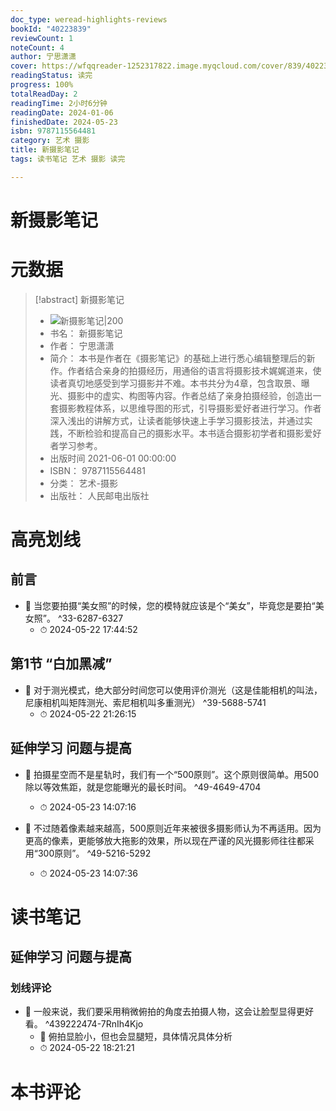 ```yaml
---
doc_type: weread-highlights-reviews
bookId: "40223839"
reviewCount: 1
noteCount: 4
author: 宁思潇潇
cover: https://wfqqreader-1252317822.image.myqcloud.com/cover/839/40223839/t7_40223839.jpg
readingStatus: 读完
progress: 100%
totalReadDay: 2
readingTime: 2小时6分钟
readingDate: 2024-01-06
finishedDate: 2024-05-23
isbn: 9787115564481
category: 艺术 摄影
title: 新摄影笔记
tags: 读书笔记 艺术 摄影 读完

---
```


# 新摄影笔记

# 元数据
> [!abstract] 新摄影笔记
> - ![ 新摄影笔记|200](https://wfqqreader-1252317822.image.myqcloud.com/cover/839/40223839/t7_40223839.jpg)
> - 书名： 新摄影笔记
> - 作者： 宁思潇潇
> - 简介： 本书是作者在《摄影笔记》的基础上进行悉心编辑整理后的新作。作者结合亲身的拍摄经历，用通俗的语言将摄影技术娓娓道来，使读者真切地感受到学习摄影并不难。本书共分为4章，包含取景、曝光、摄影中的虚实、构图等内容。作者总结了亲身拍摄经验，创造出一套摄影教程体系，以思维导图的形式，引导摄影爱好者进行学习。作者深入浅出的讲解方式，让读者能够快速上手学习摄影技法，并通过实践，不断检验和提高自己的摄影水平。本书适合摄影初学者和摄影爱好者学习参考。
> - 出版时间 2021-06-01 00:00:00
> - ISBN： 9787115564481
> - 分类： 艺术-摄影
> - 出版社： 人民邮电出版社

# 高亮划线

## 前言


- 📌 当您要拍摄“美女照”的时候，您的模特就应该是个“美女”，毕竟您是要拍“美女照”。 ^33-6287-6327
    - ⏱ 2024-05-22 17:44:52 
## 第1节 “白加黑减”


- 📌 对于测光模式，绝大部分时间您可以使用评价测光（这是佳能相机的叫法，尼康相机叫矩阵测光、索尼相机叫多重测光） ^39-5688-5741
    - ⏱ 2024-05-22 21:26:15 
## 延伸学习 问题与提高


- 📌 拍摄星空而不是星轨时，我们有一个“500原则”。这个原则很简单。用500除以等效焦距，就是您能曝光的最长时间。 ^49-4649-4704
    - ⏱ 2024-05-23 14:07:16 

- 📌 不过随着像素越来越高，500原则近年来被很多摄影师认为不再适用。因为更高的像素，更能够放大拖影的效果，所以现在严谨的风光摄影师往往都采用“300原则”。 ^49-5216-5292
    - ⏱ 2024-05-23 14:07:36 
# 读书笔记

## 延伸学习 问题与提高

### 划线评论
- 📌 一般来说，我们要采用稍微俯拍的角度去拍摄人物，这会让脸型显得更好看。  ^439222474-7RnIh4Kjo
    - 💭 俯拍显脸小，但也会显腿短，具体情况具体分析
    - ⏱ 2024-05-22 18:21:21
   
# 本书评论
